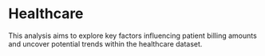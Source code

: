 # Healthcare
This analysis aims to explore key factors influencing patient billing amounts and uncover potential trends within the healthcare dataset.
